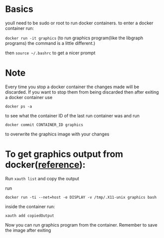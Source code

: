 # Basics
youll need to be sudo or root to run docker containers.
to enter a docker container run:


```docker run -it graphics```
(to run graphics program(like the libgraph programs) the command is a little different.)


then ```source ~/.bashrc``` to get a nicer prompt

# Note
Every time you stop a docker container the changes made will be discarded. If you want to stop them from being discarded then after exiting a docker container use 

```docker ps -a```

to see what the container ID of the last run container was and run

```docker commit CONTAINER_ID graphics``` 

to overwrite the graphics image with your changes

# To get graphics output from docker([reference](https://www.tutorialspoint.com/running-gui-applications-on-docker-in-linux)):
Run ```xauth list``` and copy the output

run 


```docker run -ti --net=host -e DISPLAY -v /tmp/.X11-unix graphics bash```


inside the container run:

```xauth add copiedOutput``` 

Now you can run graphics program from the container. Remember to save the image after exiting
